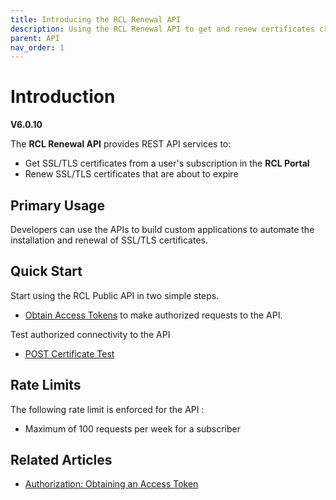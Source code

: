 ```yaml
---
title: Introducing the RCL Renewal API
description: Using the RCL Renewal API to get and renew certificates created in the RCL portal
parent: API
nav_order: 1
---
```


# Introduction
**V6.0.10**

The **RCL Renewal API** provides REST API services to:

- Get SSL/TLS certificates from a user's subscription in the **RCL Portal**
- Renew SSL/TLS certificates that are about to expire

## Primary Usage

Developers can use the APIs to build custom applications to automate the installation and renewal of SSL/TLS certificates.

## Quick Start

Start using the RCL Public API in two simple steps.

- [Obtain Access Tokens](./authorization) to make authorized requests to the API.

Test authorized connectivity to the API

- [POST Certificate Test](./post-certificate-test.md)

## Rate Limits

The following rate limit is enforced for the API :

- Maximum of 100 requests per week for a subscriber

## Related Articles

- [Authorization: Obtaining an Access Token](./authorization)
